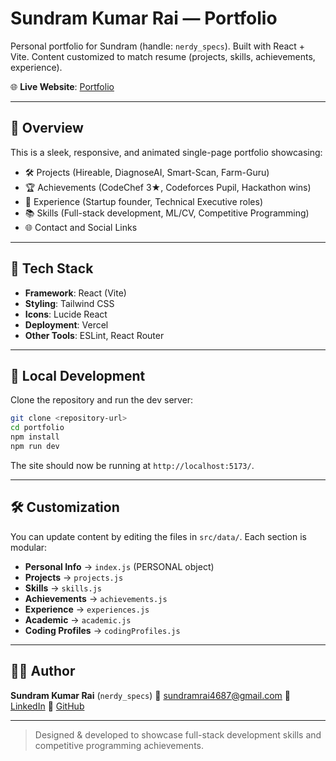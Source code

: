 # Sundram Kumar Rai — Portfolio

Personal portfolio for Sundram (handle: `nerdy_specs`). Built with React + Vite. Content customized to match resume (projects, skills, achievements, experience).

🌐 **Live Website**: [Portfolio](https://nerd_specs.vercel.app/)

---

## 📌 Overview

This is a sleek, responsive, and animated single-page portfolio showcasing:

- 🛠️ Projects (Hireable, DiagnoseAI, Smart-Scan, Farm-Guru)
- 🏆 Achievements (CodeChef 3★, Codeforces Pupil, Hackathon wins)
- 💼 Experience (Startup founder, Technical Executive roles)
- 📚 Skills (Full-stack development, ML/CV, Competitive Programming)
- 🌐 Contact and Social Links

---

## 🚀 Tech Stack

- **Framework**: React (Vite)
- **Styling**: Tailwind CSS
- **Icons**: Lucide React
- **Deployment**: Vercel
- **Other Tools**: ESLint, React Router

---

## 🧠 Local Development

Clone the repository and run the dev server:

```bash
git clone <repository-url>
cd portfolio
npm install
npm run dev
```

The site should now be running at `http://localhost:5173/`.

---

## 🛠️ Customization

You can update content by editing the files in `src/data/`. Each section is modular:

- **Personal Info** → `index.js` (PERSONAL object)
- **Projects** → `projects.js`
- **Skills** → `skills.js`
- **Achievements** → `achievements.js`
- **Experience** → `experiences.js`
- **Academic** → `academic.js`
- **Coding Profiles** → `codingProfiles.js`

---

## 🙋‍♂️ Author

**Sundram Kumar Rai** (`nerdy_specs`)
📧 [sundramrai4687@gmail.com](mailto:sundramrai4687@gmail.com)
🔗 [LinkedIn](https://www.linkedin.com/in/sundram-rai3961)
🐙 [GitHub](https://github.com/Sundramrai3691)

---

> Designed & developed to showcase full-stack development skills and competitive programming achievements.
